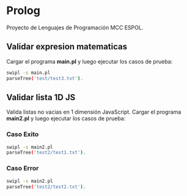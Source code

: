 # Prolog
Proyecto de Lenguajes de Programación MCC ESPOL.

## Validar expresion matematicas

Cargar el programa **main.pl** y luego ejecutar los casos de prueba:

```sh
swipl -s main.pl
parseTree('test/test3.txt'). 
```

## Validar lista 1D JS

Valida listas no vacias en 1 dimensión JavaScript.
Cargar el programa **main2.pl** y luego ejecutar los casos de prueba:

### Caso Exito

```sh
swipl -s main2.pl
parseTree('test2/test1.txt'). 
```
### Caso Error

```sh
swipl -s main2.pl
parseTree('test2/test2.txt'). 
```
